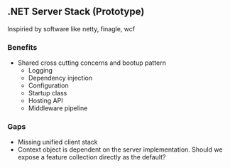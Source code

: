 ## .NET Server Stack (Prototype)

Inspiried by software like netty, finagle, wcf 

### Benefits

- Shared cross cutting concerns and bootup pattern
  - Logging
  - Dependency injection
  - Configuration
  - Startup class
  - Hosting API
  - Middleware pipeline

### Gaps

- Missing unified client stack
- Context object is dependent on the server implementation. Should we expose a feature collection directly as the default?
